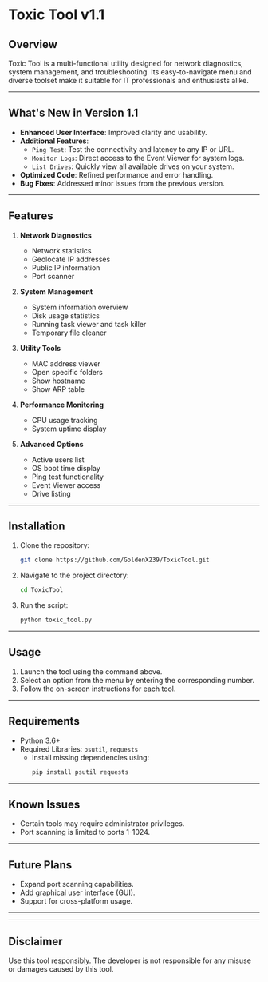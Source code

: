 # Toxic Tool v1.1

## Overview
Toxic Tool is a multi-functional utility designed for network diagnostics, system management, and troubleshooting. Its easy-to-navigate menu and diverse toolset make it suitable for IT professionals and enthusiasts alike.

---

## What's New in Version 1.1

- **Enhanced User Interface**: Improved clarity and usability.
- **Additional Features**: 
  - `Ping Test`: Test the connectivity and latency to any IP or URL.
  - `Monitor Logs`: Direct access to the Event Viewer for system logs.
  - `List Drives`: Quickly view all available drives on your system.
- **Optimized Code**: Refined performance and error handling.
- **Bug Fixes**: Addressed minor issues from the previous version.

---

## Features

1. **Network Diagnostics**
   - Network statistics
   - Geolocate IP addresses
   - Public IP information
   - Port scanner

2. **System Management**
   - System information overview
   - Disk usage statistics
   - Running task viewer and task killer
   - Temporary file cleaner

3. **Utility Tools**
   - MAC address viewer
   - Open specific folders
   - Show hostname
   - Show ARP table

4. **Performance Monitoring**
   - CPU usage tracking
   - System uptime display

5. **Advanced Options**
   - Active users list
   - OS boot time display
   - Ping test functionality
   - Event Viewer access
   - Drive listing

---

## Installation

1. Clone the repository:
   ```bash
   git clone https://github.com/GoldenX239/ToxicTool.git
   ```
2. Navigate to the project directory:
   ```bash
   cd ToxicTool
   ```
3. Run the script:
   ```bash
   python toxic_tool.py
   ```

---

## Usage

1. Launch the tool using the command above.
2. Select an option from the menu by entering the corresponding number.
3. Follow the on-screen instructions for each tool.

---

## Requirements

- Python 3.6+
- Required Libraries: `psutil`, `requests`
  - Install missing dependencies using:
    ```bash
    pip install psutil requests
    ```

---

## Known Issues

- Certain tools may require administrator privileges.
- Port scanning is limited to ports 1-1024.

---

## Future Plans

- Expand port scanning capabilities.
- Add graphical user interface (GUI).
- Support for cross-platform usage.

---



---

## Disclaimer

Use this tool responsibly. The developer is not responsible for any misuse or damages caused by this tool.

